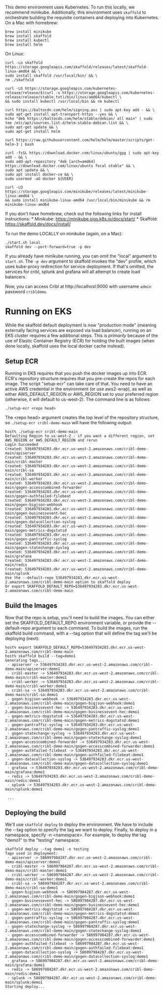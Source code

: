 This demo environment uses Kubernetes. To run this locally, we recommend minikube. Additionally, this environment uses `skaffold` to orchestrate building the requisite containers and deploying into Kubernetes. On a Mac with homebrew:

    brew install minikube
    brew install skaffold
    brew install kubectl
    brew install helm

On Linux:

    curl -Lo skaffold https://storage.googleapis.com/skaffold/releases/latest/skaffold-linux-amd64 && \
    sudo install skaffold /usr/local/bin/ && \
    rm ./skaffold

    curl -LO https://storage.googleapis.com/kubernetes-release/release/$(curl -s https://storage.googleapis.com/kubernetes-release/release/stable.txt)/bin/linux/amd64/kubectl \
    && sudo install kubectl /usr/local/bin && rm kubectl

    curl https://baltocdn.com/helm/signing.asc | sudo apt-key add - && \
    sudo apt-get install apt-transport-https --yes && \
    echo "deb https://baltocdn.com/helm/stable/debian/ all main" | sudo tee /etc/apt/sources.list.d/helm-stable-debian.list && \
    sudo apt-get update && \
    sudo apt-get install helm

    curl https://raw.githubusercontent.com/helm/helm/master/scripts/get-helm-3 | bash

    curl -fsSL https://download.docker.com/linux/ubuntu/gpg | sudo apt-key add - && \
    sudo add-apt-repository "deb [arch=amd64] https://download.docker.com/linux/ubuntu focal stable" && \
    sudo apt update && \
    sudo apt install docker-ce && \
    sudo usermod -aG docker ${USER}

    curl -LO https://storage.googleapis.com/minikube/releases/latest/minikube-linux-amd64 \
    && sudo install minikube-linux-amd64 /usr/local/bin/minikube && rm minikube-linux-amd64


If you don't have homebrew, check out the following links for install instructions:
    * Minikube: https://minikube.sigs.k8s.io/docs/start/
    * Skaffold: https://skaffold.dev/docs/install/

To run the demo LOCALLY on minikube (again, on a Mac):

    ./start.sh local
    skaffold dev --port-forward=true -p dev

If you already have minikube running, you can omit the "local" argument to `start.sh`. The `-p dev` argument to skaffold invokes the "dev" profile, which uses kube-proxy redirection for service deployment. If that's omitted, the services for cribl, splunk and grafana will all attempt to create load balancers.

Now, you can access Cribl at http://localhost:9000 with username `admin` password `cribldemo`. 

# Running on EKS
While the skaffold default deployment is now "production mode" (meaning externally facing services are exposed via load balancer), running on an EKS cluster requires a few additional steps. This is *primarily* because of the use of Elastic Container Registry (ECR) for holding the built images (when done locally, skaffold uses the local docker cache instead). 

## Setup ECR
Running in EKS requires that you push the docker images up into ECR. ECR's repository structure requires that you pre-create the repos for each image. The script "setup-ecr" can take care of that. You need to have an active AWS credential in the environment (or use aws2-wrap), as well as either AWS_DEFAULT_REGION or AWS_REGION set to your preferred region (otherwise, it will default to us-west-2). The command line is as follows:

```
./setup-ecr <repo head>
```

The \<repo head> argument creates the top level of the repository structure, so `./setup-ecr cribl-demo-main` will have the following output:

```
host% ./setup-ecr cribl-demo-main
Defaulting Region to us-west-2 - if you want a different region, set AWS_REGION or AWS_DEFAULT_REGION and rerun
Login Succeeded
Created: 536497934283.dkr.ecr.us-west-2.amazonaws.com/cribl-demo-main/apiserver
Created: 536497934283.dkr.ecr.us-west-2.amazonaws.com/cribl-demo-main/cribl-master
Created: 536497934283.dkr.ecr.us-west-2.amazonaws.com/cribl-demo-main/cribl-sa
Created: 536497934283.dkr.ecr.us-west-2.amazonaws.com/cribl-demo-main/cribl-worker
Created: 536497934283.dkr.ecr.us-west-2.amazonaws.com/cribl-demo-main/gogen-accesscombined-forwarder
Created: 536497934283.dkr.ecr.us-west-2.amazonaws.com/cribl-demo-main/gogen-authfailed-filebeat
Created: 536497934283.dkr.ecr.us-west-2.amazonaws.com/cribl-demo-main/gogen-bigjson-webhook
Created: 536497934283.dkr.ecr.us-west-2.amazonaws.com/cribl-demo-main/gogen-businessevent-hec
Created: 536497934283.dkr.ecr.us-west-2.amazonaws.com/cribl-demo-main/gogen-datacollection-syslog
Created: 536497934283.dkr.ecr.us-west-2.amazonaws.com/cribl-demo-main/gogen-metrics-dogstatsd
Created: 536497934283.dkr.ecr.us-west-2.amazonaws.com/cribl-demo-main/gogen-pantraffic-syslog
Created: 536497934283.dkr.ecr.us-west-2.amazonaws.com/cribl-demo-main/gogen-statechange-syslog
Created: 536497934283.dkr.ecr.us-west-2.amazonaws.com/cribl-demo-main/grafana
Created: 536497934283.dkr.ecr.us-west-2.amazonaws.com/cribl-demo-main/redis
Created: 536497934283.dkr.ecr.us-west-2.amazonaws.com/cribl-demo-main/splunk
Use the --default-repo 536497934283.dkr.ecr.us-west-2.amazonaws.com/cribl-demo-main option to skaffold deploy
Or export SKAFFOLD_DEFAULT_REPO=536497934283.dkr.ecr.us-west-2.amazonaws.com/cribl-demo-main
```

## Build the Images
Now that the repo is setup, you'll need to build the images. You can either set the SKAFFOLD_DEFAULT_REPO environment variable, or provide the --default-repo argument to each command. To build the images, run the skaffold build command, with a --tag option that will define the tag we'll be deploying (next):

```
host% export SKAFFOLD_DEFAULT_REPO=536497934283.dkr.ecr.us-west-2.amazonaws.com/cribl-demo-main
host% skaffold build --tag=demo1
Generating tags...
 - apiserver -> 536497934283.dkr.ecr.us-west-2.amazonaws.com/cribl-demo-main/apiserver:demo1
 - cribl-master -> 536497934283.dkr.ecr.us-west-2.amazonaws.com/cribl-demo-main/cribl-master:demo1
 - cribl-worker -> 536497934283.dkr.ecr.us-west-2.amazonaws.com/cribl-demo-main/cribl-worker:demo1
 - cribl-sa -> 536497934283.dkr.ecr.us-west-2.amazonaws.com/cribl-demo-main/cribl-sa:demo1
 - gogen-bigjson-webhook -> 536497934283.dkr.ecr.us-west-2.amazonaws.com/cribl-demo-main/gogen-bigjson-webhook:demo1
 - gogen-businessevent-hec -> 536497934283.dkr.ecr.us-west-2.amazonaws.com/cribl-demo-main/gogen-businessevent-hec:demo1
 - gogen-metrics-dogstatsd -> 536497934283.dkr.ecr.us-west-2.amazonaws.com/cribl-demo-main/gogen-metrics-dogstatsd:demo1
 - gogen-pantraffic-syslog -> 536497934283.dkr.ecr.us-west-2.amazonaws.com/cribl-demo-main/gogen-pantraffic-syslog:demo1
 - gogen-statechange-syslog -> 536497934283.dkr.ecr.us-west-2.amazonaws.com/cribl-demo-main/gogen-statechange-syslog:demo1
 - gogen-accesscombined-forwarder -> 536497934283.dkr.ecr.us-west-2.amazonaws.com/cribl-demo-main/gogen-accesscombined-forwarder:demo1
 - gogen-authfailed-filebeat -> 536497934283.dkr.ecr.us-west-2.amazonaws.com/cribl-demo-main/gogen-authfailed-filebeat:demo1
 - gogen-datacollection-syslog -> 536497934283.dkr.ecr.us-west-2.amazonaws.com/cribl-demo-main/gogen-datacollection-syslog:demo1
 - grafana -> 536497934283.dkr.ecr.us-west-2.amazonaws.com/cribl-demo-main/grafana:demo1
 - redis -> 536497934283.dkr.ecr.us-west-2.amazonaws.com/cribl-demo-main/redis:demo1
 - splunk -> 536497934283.dkr.ecr.us-west-2.amazonaws.com/cribl-demo-main/splunk:demo1

 ...
```

## Deploying the build
We'll use `skaffold deploy` to deploy the environment. We have to include the --tag option to specify the tag we want to deploy. Finally, to deploy in a namespace, specify -n \<namespace>. For example, to deploy the tag "demo1" to the "testing" namespace:

```
skaffold deploy --tag demo1 -n testing
Tags used in deployment:
 - apiserver -> 586997984287.dkr.ecr.us-west-2.amazonaws.com/cribl-demo-main/apiserver:demo1
 - cribl-master -> 586997984287.dkr.ecr.us-west-2.amazonaws.com/cribl-demo-main/cribl-master:demo1
 - cribl-worker -> 586997984287.dkr.ecr.us-west-2.amazonaws.com/cribl-demo-main/cribl-worker:demo1
 - cribl-sa -> 586997984287.dkr.ecr.us-west-2.amazonaws.com/cribl-demo-main/cribl-sa:demo1
 - gogen-bigjson-webhook -> 586997984287.dkr.ecr.us-west-2.amazonaws.com/cribl-demo-main/gogen-bigjson-webhook:demo1
 - gogen-businessevent-hec -> 586997984287.dkr.ecr.us-west-2.amazonaws.com/cribl-demo-main/gogen-businessevent-hec:demo1
 - gogen-metrics-dogstatsd -> 586997984287.dkr.ecr.us-west-2.amazonaws.com/cribl-demo-main/gogen-metrics-dogstatsd:demo1
 - gogen-pantraffic-syslog -> 586997984287.dkr.ecr.us-west-2.amazonaws.com/cribl-demo-main/gogen-pantraffic-syslog:demo1
 - gogen-statechange-syslog -> 586997984287.dkr.ecr.us-west-2.amazonaws.com/cribl-demo-main/gogen-statechange-syslog:demo1
 - gogen-accesscombined-forwarder -> 586997984287.dkr.ecr.us-west-2.amazonaws.com/cribl-demo-main/gogen-accesscombined-forwarder:demo1
 - gogen-authfailed-filebeat -> 586997984287.dkr.ecr.us-west-2.amazonaws.com/cribl-demo-main/gogen-authfailed-filebeat:demo1
 - gogen-datacollection-syslog -> 586997984287.dkr.ecr.us-west-2.amazonaws.com/cribl-demo-main/gogen-datacollection-syslog:demo1
 - grafana -> 586997984287.dkr.ecr.us-west-2.amazonaws.com/cribl-demo-main/grafana:demo1
 - redis -> 586997984287.dkr.ecr.us-west-2.amazonaws.com/cribl-demo-main/redis:demo1
 - splunk -> 586997984287.dkr.ecr.us-west-2.amazonaws.com/cribl-demo-main/splunk:demo1
Starting deploy...
```

